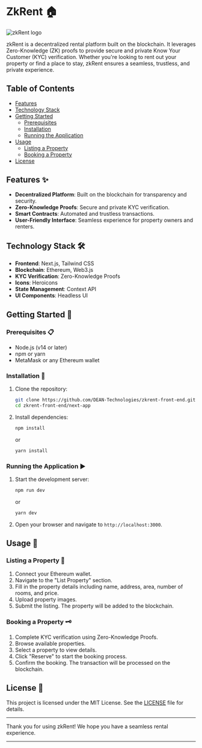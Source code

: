 # ZkRent 🏠

![zkRent logo](https://github.com/DEAN-Technologies/zkrent-front-end/assets/72448226/4c43499e-63e8-4e56-afe4-78cdb153bc1f)

zkRent is a decentralized rental platform built on the blockchain. It leverages Zero-Knowledge (ZK) proofs to provide secure and private Know Your Customer (KYC) verification. Whether you're looking to rent out your property or find a place to stay, zkRent ensures a seamless, trustless, and private experience.

## Table of Contents

- [Features](#features)
- [Technology Stack](#technology-stack)
- [Getting Started](#getting-started)
  - [Prerequisites](#prerequisites)
  - [Installation](#installation)
  - [Running the Application](#running-the-application)
- [Usage](#usage)
  - [Listing a Property](#listing-a-property)
  - [Booking a Property](#booking-a-property)
- [License](#license)

## Features ✨

- **Decentralized Platform**: Built on the blockchain for transparency and security.
- **Zero-Knowledge Proofs**: Secure and private KYC verification.
- **Smart Contracts**: Automated and trustless transactions.
- **User-Friendly Interface**: Seamless experience for property owners and renters.

## Technology Stack 🛠️

- **Frontend**: Next.js, Tailwind CSS
- **Blockchain**: Ethereum, Web3.js
- **KYC Verification**: Zero-Knowledge Proofs
- **Icons**: Heroicons
- **State Management**: Context API
- **UI Components**: Headless UI

## Getting Started 🚀

### Prerequisites 📋

- Node.js (v14 or later)
- npm or yarn
- MetaMask or any Ethereum wallet

### Installation 🔧

1. Clone the repository:

    ```bash
    git clone https://github.com/DEAN-Technologies/zkrent-front-end.git
    cd zkrent-front-end/next-app
    ```

2. Install dependencies:

    ```bash
    npm install
    ```

    or

    ```bash
    yarn install
    ```

### Running the Application ▶️

1. Start the development server:

    ```bash
    npm run dev
    ```

    or

    ```bash
    yarn dev
    ```

2. Open your browser and navigate to `http://localhost:3000`.

## Usage 📖

### Listing a Property 🏡

1. Connect your Ethereum wallet.
2. Navigate to the "List Property" section.
3. Fill in the property details including name, address, area, number of rooms, and price.
4. Upload property images.
5. Submit the listing. The property will be added to the blockchain.

### Booking a Property 🗝️

1. Complete KYC verification using Zero-Knowledge Proofs.
2. Browse available properties.
3. Select a property to view details.
4. Click "Reserve" to start the booking process.
5. Confirm the booking. The transaction will be processed on the blockchain.

## License 📄

This project is licensed under the MIT License. See the [LICENSE](LICENSE) file for details.

---

Thank you for using zkRent! We hope you have a seamless rental experience.

---
